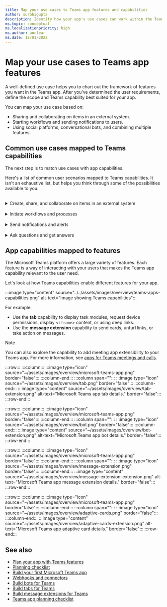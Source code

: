 ```yaml
---
title: Map your use cases to Teams app features and capabilities
author: surbhigupta
description: Identify how your app's use cases can work within the Teams experience, app features and capabilities; map common use cases with capabilities.
ms.topic: conceptual
ms.localizationpriority: high
ms.author: anclear
ms.date: 12/01/2022
---
```

# Map your use cases to Teams app features

A well-defined use case helps you to chart out the framework of features you want in the Teams app. After you've determined the user requirements, define the scope and Teams capability best suited for your app.

You can map your use case based on:

* Sharing and collaborating on items in an external system.
* Starting workflows and sending notifications to users.
* Using social platforms, conversational bots, and combining multiple features.

## Common use cases mapped to Teams capabilities

The next step is to match use cases with app capabilities.

Here's a list of common user scenarios mapped to Teams capabilities. It isn't an exhaustive list, but helps you think through some of the possibilities available to you.
</br>
</br>
<details>
<summary>Create, share, and collaborate on items in an external system</summary>

Apps to interact with your data

| **If you want to...** | **Try ...** |
| --- | --- |
| Search external systems and share the results as an interactive card. | Message extensions with search commands |
| Collect information to insert into a data store or run advanced searches. | Message extensions with action commands |
| Create embedded web experiences to view, work with and share data. | Tabs |
| Push data and send data out of the Teams client. | Connectors and webhooks|
| Interactive modal forms from wherever you need them to collect or display information. | Task modules |

</details>
</br>
<details>
<summary>Initiate workflows and processes</summary>

A quick way to start a process or workflow in an external system.

| **If you want to...** | **Try ...** |
| --- | --- |
| Trigger messages, allowing your users to quickly send the contents of a message to your web services. | Message extensions action commands |
| Open messages from a tab, a bot, or a message extension to collect information before initiating a workflow. | Task modules |
| Interact with your users through text and rich cards. | Conversational bots |
| A good choice for a simple back-and-forth interaction when you don't need to build an entire conversational bot. |  Outgoing webhooks |

</details>
</br>
<details>
<summary>Send notifications and alerts</summary>

Send asynchronous notifications and alerts to your users in Teams.

| **If you want to...** | **Try ...** |
| --- | --- |
| Send proactive messages to groups, channels, or individual users. | Conversational bots |
| Permit a channel to subscribe to receive messages. A connector lets users tailor the subscription with a configuration page. | Connectors and incoming webhooks |

</details>
</br>
<details>
<summary>Ask questions and get answers</summary>

Connect with your users and resolve their queries

| **If you want to...** | **Try ...** |
| --- | --- |
| Natural language processing, AI, machine learning, and all the buzzwords. Use a bot powered by the intelligent cloud to connect your users to the answers they need. | Conversational bots |
| Embed your existing web portal in Teams or create a Teams-specific version for added functionality. | Tabs |

</details>

## App capabilities mapped to features

The Microsoft Teams platform offers a large variety of features. Each feature is a way of interacting with your users that makes the Teams app capability relevant to the user need.

Let's look at how Teams capabilities enable different features for your app.

:::image type="content" source="../../assets/images/overview/teams-apps-capabilities.png" alt-text="Image showing Teams capabilities":::

For example:

* Use the **tab** capability to display task modules, request device permissions, display <`iframe`> content, or using deep links.
* Use the **message extension** capability to send cards, unfurl links, or take action on messages.

> [!NOTE]
> You can also explore the capability to add meeting app extensibility to your Teams app. For more information, see [apps for Teams meetings and calls](../../apps-in-teams-meetings/teams-apps-in-meetings.md).

:::row:::
   :::column:::
      :::image type="icon" source="~/assets/images/overview/microsoft-teams-app.png" border="false":::
   :::column-end:::
   :::column span="":::
      :::image type="icon" source="~/assets/images/overview/tab.png" border="false":::
   :::column-end:::
     :::image type="content" source="~/assets/images/overview/tab-extension.png" alt-text="Microsoft Teams app tab details." border="false":::
:::row-end:::

:::row:::
   :::column:::
      :::image type="icon" source="~/assets/images/overview/microsoft-teams-app.png" border="false":::
   :::column-end:::
   :::column span="":::
      :::image type="icon" source="~/assets/images/overview/bot.png" border="false":::
   :::column-end:::
     :::image type="content" source="~/assets/images/overview/bot-extension.png" alt-text="Microsoft Teams app bot details." border="false":::
:::row-end:::

:::row:::
   :::column:::
      :::image type="icon" source="~/assets/images/overview/microsoft-teams-app.png" border="false":::
   :::column-end:::
   :::column span="":::
      :::image type="icon" source="~/assets/images/overview/message-extension.png" border="false":::
   :::column-end:::
     :::image type="content" source="~/assets/images/overview/message-extension-extension.png" alt-text="Microsoft Teams app message extension details." border="false":::
:::row-end:::

:::row:::
   :::column:::
      :::image type="icon" source="~/assets/images/overview/microsoft-teams-app.png" border="false":::
   :::column-end:::
   :::column span="":::
      :::image type="icon" source="~/assets/images/overview/adaptive-cards.png" border="false":::
   :::column-end:::
     :::image type="content" source="~/assets/images/overview/adaptive-cards-extension.png" alt-text="Microsoft Teams app adaptive card details." border="false":::
:::row-end:::

## See also

* [Plan your app with Teams features](../app-fundamentals-overview.md)
* [Planning checklist](../design/planning-checklist.md)
* [Build your first Microsoft Teams app](../../get-started/get-started-overview.md)
* [Webhooks and connectors](../../webhooks-and-connectors/what-are-webhooks-and-connectors.md)
* [Build bots for Teams](../../bots/what-are-bots.md)
* [Build tabs for Teams](../../tabs/what-are-tabs.md)
* [Build message extensions for Teams](../../messaging-extensions/what-are-messaging-extensions.md)
* [Teams app planning checklist](planning-checklist.md)
